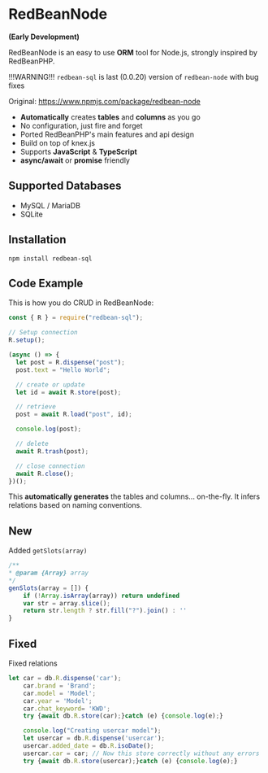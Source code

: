 # RedBeanNode

**(Early Development)**

RedBeanNode is an easy to use **ORM** tool for Node.js, strongly inspired by RedBeanPHP.

!!!WARNING!!! `redbean-sql` is last (0.0.20) version of `redbean-node` with bug fixes

Original:
https://www.npmjs.com/package/redbean-node

- **Automatically** creates **tables** and **columns** as you go
- No configuration, just fire and forget
- Ported RedBeanPHP's main features and api design
- Build on top of knex.js
- Supports **JavaScript** & **TypeScript**
- **async/await** or **promise** friendly

## Supported Databases

- MySQL / MariaDB
- SQLite

## Installation

```shell script
npm install redbean-sql
```

## Code Example

This is how you do CRUD in RedBeanNode:

```javascript
const { R } = require("redbean-sql");

// Setup connection
R.setup();

(async () => {
  let post = R.dispense("post");
  post.text = "Hello World";

  // create or update
  let id = await R.store(post);

  // retrieve
  post = await R.load("post", id);

  console.log(post);

  // delete
  await R.trash(post);

  // close connection
  await R.close();
})();
```

This **automatically generates** the tables and columns... on-the-fly. It infers relations based on naming conventions.

## New

Added `getSlots(array)`

```javascript
/**
* @param {Array} array
*/
genSlots(array = []) {
    if (!Array.isArray(array)) return undefined
    var str = array.slice();
    return str.length ? str.fill("?").join() : ''
}
```

## Fixed

Fixed relations

```javascript
let car = db.R.dispense('car');
    car.brand = 'Brand';
    car.model = 'Model';
    car.year = 'Model';
    car.chat_keyword= 'KWD';
    try {await db.R.store(car);}catch (e) {console.log(e);}

    console.log("Creating usercar model");
    let usercar = db.R.dispense('usercar');
    usercar.added_date = db.R.isoDate();
    usercar.car = car; // Now this store correctly without any errors
    try {await db.R.store(usercar);}catch (e) {console.log(e);}
```